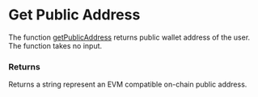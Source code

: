 Get Public Address
===

The function [getPublicAddress](https://github.com/fireflyprotocol/FireflyClient/blob/9de8442be50a074212f962bb3ef74899a3955766/src/fireflyClient.ts#L562) returns public wallet address of the user. The function takes no input.

### Returns
Returns a string represent an EVM compatible on-chain public address.